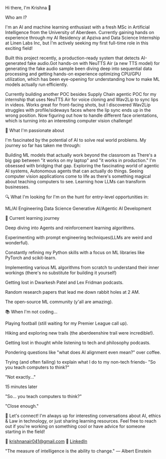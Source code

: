 Hi there, I'm Krishna 👋

Who am I?

I'm an AI and machine learning enthusiast with a fresh MSc in Artificial Intelligence from the University of Aberdeen. Currently gaining hands on experience through my AI Residency at Apziva and Data Science Internship at Linen Labs Inc, but I'm actively seeking my first full-time role in this exciting field!

Built this project recently, a production-ready system that detects AI-generated fake audio.Got hands-on with NeuTTS Air (a new TTS model) for generating the fake audio sample been diving deep into sequential data processing and getting hands-on experience optimizing CPU/GPU utilization, which has been eye-opening for understanding how to make ML models actually run efficiently.

Currently building another POC besides Supply Chain agentic POC for my internship that uses NeuTTS Air for voice cloning and Wav2Lip to sync lips in videos. Works great for front-facing shots, but I discovered Wav2Lip struggles with profile/sideways faces where the lip sync ends up in the wrong position. Now figuring out how to handle different face orientations, which is turning into an interesting computer vision challenge!

🚀 What I'm passionate about

I'm fascinated by the potential of AI to solve real world problems. My journey so far has taken me through:

Building ML models that actually work beyond the classroom as There's a big gap between "it works on my laptop" and "it works in production." I'm obsessed with bridging that gap.
Exploring the fascinating world of agentic AI systems, Autonomous agents that can actually do things.
Seeing computer vision applications come to life as there's something magical about teaching computers to see.
Learning how LLMs can transform businesses.

🔍 What I'm looking for
I'm on the hunt for entry-level opportunities in:

ML/AI Engineering
Data Science
Generative AI/Agentic AI Development

🌱 Current learning journey

Deep diving into Agents and reinforcement learning algorithms.

Experimenting with prompt engineering techniques(LLMs are weird and wonderful).

Constantly refining my Python skills with a focus on ML libraries like PyTorch and scikit-learn.

Implementing various ML algorithms from scratch to understand their inner workings (there's no substitute for building it yourself)

Getting lost in Dwarkesh Patel and Lex Fridman podcasts.

Random research papers that lead me down rabbit holes at 2 AM.

The open-source ML community (y'all are amazing).

📚 When I'm not coding...

Playing football (still waiting for my Premier League call up).

Hiking and exploring new trails (the aberdeenshire trail were incredible!).

Getting lost in thought while listening to tech and philosophy podcasts.

Pondering questions like "what does AI alignment even mean?" over coffee.

Trying (and often failing) to explain what I do to my non-tech friends-
"So you teach computers to think?"

"Not exactly..."

15 minutes later

"So... you teach computers to think?"

"Close enough."

🤝 Let's connect!
I'm always up for interesting conversations about AI, ethics & Law in technology, or just sharing learning resources. Feel free to reach out if you're working on something cool or have advice for someone starting in the field!

📧 krishnanair041@gmail.com
🔗 [LinkedIn](https://www.linkedin.com/in/krishna-nair-46621987/)

"The measure of intelligence is the ability to change." — Albert Einstein
<!---
krishna11-dot/krishna11-dot is a ✨ special ✨ repository because its `README.md` (this file) appears on your GitHub profile.
You can click the Preview link to take a look at your changes.
--->
